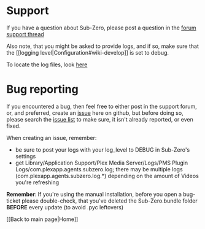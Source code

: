 # Support

If you have a question about Sub-Zero, please post a question in the [forum support thread](https://forums.plex.tv/discussion/186575)

Also note, that you might be asked to provide logs, and if so, make sure that the [[logging level|Configuration#wiki-develop]] is set to debug.

To locate the log files, look [here](https://support.plex.tv/hc/en-us/articles/200250417)

# Bug reporting

If you encountered a bug, then feel free to either post in the support forum, or, and preferred, create an [issue](https://github.com/pannal/Sub-Zero.bundle/issues) here on github, but before doing so, please search the [issue list](https://github.com/pannal/Sub-Zero.bundle/issues?utf8=%E2%9C%93&q=) to make sure, it isn't already reported, or even fixed.

When creating an issue, remember:

* be sure to post your logs with your log_level to DEBUG in Sub-Zero's settings
* get Library/Application Support/Plex Media Server/Logs/PMS Plugin Logs/com.plexapp.agents.subzero.log; there may be multiple logs (com.plexapp.agents.subzero.log.*) depending on the amount of Videos you're refreshing

**Remember**: If you're using the manual installation, before you open a bug-ticket please double-check, that you've deleted the Sub-Zero.bundle folder **BEFORE** every update (to avoid .pyc leftovers)


[[Back to main page|Home]]